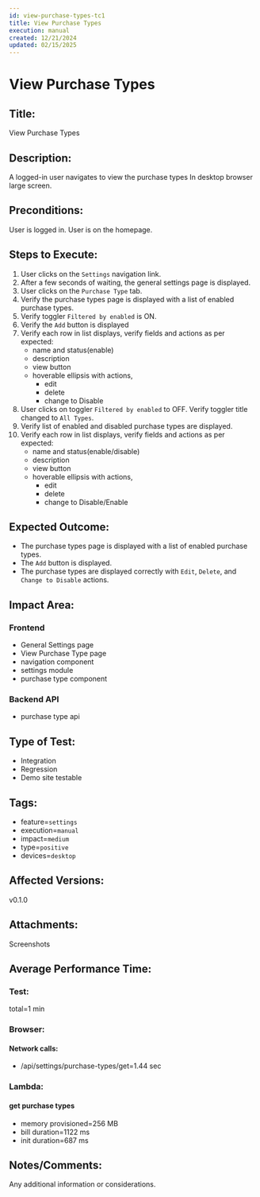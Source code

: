 ```yaml
---
id: view-purchase-types-tc1
title: View Purchase Types
execution: manual
created: 12/21/2024
updated: 02/15/2025
---
```


# View Purchase Types

## Title:

View Purchase Types

## Description:

A logged-in user navigates to view the purchase types In desktop browser large screen.

## Preconditions:

User is logged in. User is on the homepage.

## Steps to Execute:

1. User clicks on the `Settings` navigation link.
2. After a few seconds of waiting, the general settings page is displayed.
3. User clicks on the `Purchase Type` tab.
4. Verify the purchase types page is displayed with a list of enabled purchase types.
5. Verify toggler `Filtered by enabled` is ON.
6. Verify the `Add` button is displayed
7. Verify each row in list displays, verify fields and actions as per expected:
   - name and status(enable)
   - description
   - view button
   - hoverable ellipsis with actions,
     - edit
     - delete
     - change to Disable
8. User clicks on toggler `Filtered by enabled` to OFF. Verify toggler title changed to `All Types`.
9. Verify list of enabled and disabled purchase types are displayed.
10. Verify each row in list displays, verify fields and actions as per expected:
    - name and status(enable/disable)
    - description
    - view button
    - hoverable ellipsis with actions,
      - edit
      - delete
      - change to Disable/Enable

## Expected Outcome:

- The purchase types page is displayed with a list of enabled purchase types.
- The `Add` button is displayed.
- The purchase types are displayed correctly with `Edit`, `Delete`, and `Change to Disable` actions.

## Impact Area:

### Frontend

- General Settings page
- View Purchase Type page
- navigation component
- settings module
- purchase type component

### Backend API

- purchase type api

## Type of Test:

- Integration
- Regression
- Demo site testable

## Tags:

- feature=`settings`
- execution=`manual`
- impact=`medium`
- type=`positive`
- devices=`desktop`

## Affected Versions:

v0.1.0

## Attachments:

Screenshots

## Average Performance Time:

### Test:

total=1 min

### Browser:

#### Network calls:

- /api/settings/purchase-types/get=1.44 sec

### Lambda:

#### get purchase types

- memory provisioned=256 MB
- bill duration=1122 ms
- init duration=687 ms

## Notes/Comments:

Any additional information or considerations.
